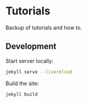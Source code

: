 # Tutorials

Backup of tutorials and how to.

## Development

Start server locally:

```bash
jekyll serve --livereload
```

Build the site:

```bash
jekyll build
```